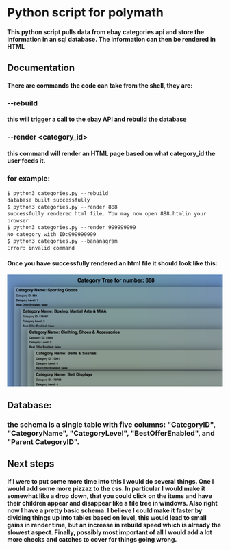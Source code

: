 # Python script for polymath

#### This python script pulls data from ebay categories api and store the information in an sql database. The information can then be rendered in HTML

## Documentation

#### There are commands the code can take from the shell, they are:

### --rebuild
#### this will trigger a call to the ebay API and rebuild the database

### --render <category_id>
#### this command will render an HTML page based on what category_id the user feeds it.

### for example:

```
$ python3 categories.py --rebuild
database built successfully
$ python3 categories.py --render 888
successfully rendered html file. You may now open 888.htmlin your browser
$ python3 categories.py --render 999999999
No category with ID:999999999
$ python3 categories.py --bananagram
Error: invalid command
```

#### Once you have successfully rendered an html file it should look like this:

![screen shot][screen]

[screen]: ScreenShot.png

## Database:
### the schema is a single table with five columns: "CategoryID", "CategoryName", "CategoryLevel", "BestOfferEnabled", and "Parent CategoryID".

## Next steps

#### If I were to put some more time into this I would do several things. One I would add some more pizzaz to the css. In particular I would make it somewhat like a drop down, that you could click on the items and have their children appear and disappear like a file tree in windows. Also right now I have a pretty basic schema. I believe I could make it faster by dividing things up into tables based on level, this would lead to small gains in render time, but an increase in rebuild speed which is already the slowest aspect. Finally, possibly most important of all I would add a lot more checks and catches to cover for things going wrong.

